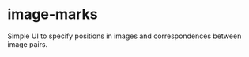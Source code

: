 image-marks
===========

Simple UI to specify positions in images and correspondences between image pairs.